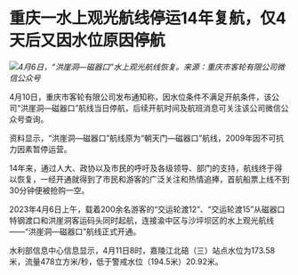 # 重庆一水上观光航线停运14年复航，仅4天后又因水位原因停航

![](https://inews.gtimg.com/om_bt/OiGl5g_Usvzfk3q6WHPecASO3UOenWJGxSYdwXi9WJFN0AA/1000)_4月6日，“洪崖洞—磁器口”水上观光航线恢复。来源：重庆市客轮有限公司微信公众号_

4月10日，重庆市客轮有限公司发布通知称，因水位条件不满足开航条件，该公司“洪崖洞—磁器口”航线当日停航，后续开航时间及航班消息可关注该公司微信公众号查询。

资料显示，“洪崖洞—磁器口”航线原为“朝天门—磁器口”航线，2009年因不可抗力因素暂停运营。

14年来，通过人大、政协以及市民的呼吁及各级领导、部门的支持，航线终于得以恢复，一经开通就得到了市民和游客的广泛关注和热情追捧，首航船票上线不到30分钟便被抢购一空。

2023年4月6日上午，载着200余名游客的“交运轮渡12”、“交运轮渡15”从磁器口特钢渡口和洪崖洞客运码头同时起航，连接渝中区与沙坪坝区的水上观光航线——“洪崖洞—磁器口”航线正式开通。

水利部信息中心信息显示，4月11日8时，嘉陵江北碚（三）站点水位为173.58米，流量478立方米/秒，低于警戒水位（194.5米）20.92米。

